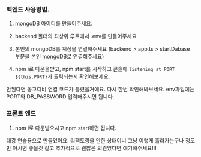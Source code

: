 ### 백엔드 사용방법.

1. mongoDB 아이디를 만들어주세요.

2. backend 폴더의 최상위 루트에서 .env를 만들어주세요

3. 본인의 mongoDB를 계정을 연결해주세요 (backend > app.ts > startDabase 부분을 본인 mongoDB로 연결해주세요)

4. npm i로 다운을받고, npm start를 시작하고 콘솔에 `listening at PORT ${this.PORT}`가 출력되는지 확인해보세요.

안된다면 몽고디비 연결 코드가 틀렸을거에요. 다시 한번 확인해봐보세요. env파일에는 PORT와 DB_PASSWORD 입력해주시면 됩니다.

### 프론트 엔드

1. npm i로 다운받으시고 npm start하면 됩니다.

대강 연습용으로 만들었어요. 리팩토링을 안한 상태이니 그냥 이렇게 흘러가는구나 정도만 아시면 좋을것 같고 추가적으로 괜찮은 의견있다면 얘기해주세요!!!
